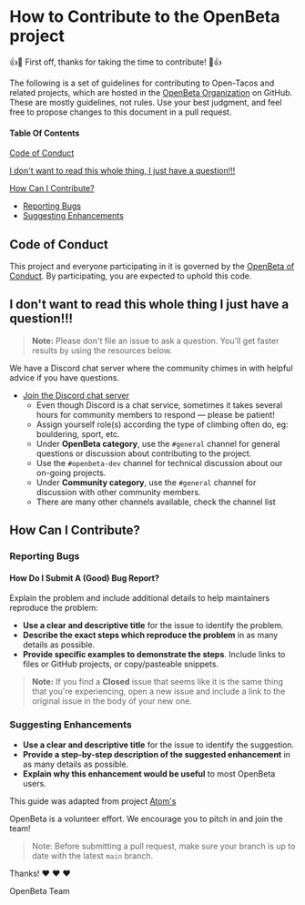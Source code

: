 # How to Contribute to the OpenBeta project

:+1::tada: First off, thanks for taking the time to contribute! :tada::+1:

The following is a set of guidelines for contributing to Open-Tacos and related projects, which are hosted in the [OpenBeta Organization](https://github.com/openbeta) on GitHub. These are mostly guidelines, not rules. Use your best judgment, and feel free to propose changes to this document in a pull request.

#### Table Of Contents

[Code of Conduct](#code-of-conduct)

[I don't want to read this whole thing, I just have a question!!!](#i-dont-want-to-read-this-whole-thing-i-just-have-a-question)

[How Can I Contribute?](#how-can-i-contribute)

- [Reporting Bugs](#reporting-bugs)
- [Suggesting Enhancements](#suggesting-enhancements)

## Code of Conduct

This project and everyone participating in it is governed by the [OpenBeta of Conduct](CODE_OF_CONDUCT.md). By participating, you are expected to uphold this code.

## I don't want to read this whole thing I just have a question!!!

> **Note:** Please don't file an issue to ask a question. You'll get faster results by using the resources below.

We have a Discord chat server where the community chimes in with helpful advice if you have questions.

- [Join the Discord chat server](https://discord.gg/ptpnWWNkJx)
  - Even though Discord is a chat service, sometimes it takes several hours for community members to respond &mdash; please be patient!
  - Assign yourself role(s) according the type of climbing often do, eg: bouldering, sport, etc.
  - Under **OpenBeta category**, use the `#general` channel for general questions or discussion about contributing to the project.
  - Use the `#openbeta-dev` channel for technical discussion about our on-going projects.
  - Under **Community category**, use the `#general` channel for discussion with other community members.
  - There are many other channels available, check the channel list

## How Can I Contribute?

### Reporting Bugs

#### How Do I Submit A (Good) Bug Report?

Explain the problem and include additional details to help maintainers reproduce the problem:

- **Use a clear and descriptive title** for the issue to identify the problem.
- **Describe the exact steps which reproduce the problem** in as many details as possible.
- **Provide specific examples to demonstrate the steps**. Include links to files or GitHub projects, or copy/pasteable snippets.

> **Note:** If you find a **Closed** issue that seems like it is the same thing that you're experiencing, open a new issue and include a link to the original issue in the body of your new one.

### Suggesting Enhancements

- **Use a clear and descriptive title** for the issue to identify the suggestion.
- **Provide a step-by-step description of the suggested enhancement** in as many details as possible.
- **Explain why this enhancement would be useful** to most OpenBeta users.

This guide was adapted from project [Atom's](https://github.com/atom/atom)

OpenBeta is a volunteer effort. We encourage you to pitch in and join the team!

> Note: Before submitting a pull request, make sure your branch is up to date with the latest `main` branch.

Thanks! ❤️ ❤️ ❤️

OpenBeta Team
